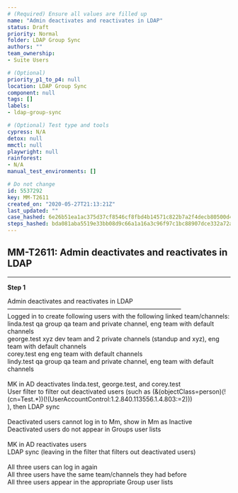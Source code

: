 ```yaml
---
# (Required) Ensure all values are filled up
name: "Admin deactivates and reactivates in LDAP"
status: Draft
priority: Normal
folder: LDAP Group Sync
authors: ""
team_ownership: 
- Suite Users

# (Optional)
priority_p1_to_p4: null
location: LDAP Group Sync
component: null
tags: []
labels: 
- ldap-group-sync

# (Optional) Test type and tools
cypress: N/A
detox: null
mmctl: null
playwright: null
rainforest: 
- N/A
manual_test_environments: []

# Do not change
id: 5537292
key: MM-T2611
created_on: "2020-05-27T21:13:21Z"
last_updated: ""
case_hashed: 6e26b51ea1ac375d37cf8546cf8fbd4b14571c822b7a2f4decb80500d43976cb1dc7761fc92b22959294bc059f559c5b
steps_hashed: bda081aba5519e33bb08d9c66a1a16a3c96f97c1bc88907dce332a72ab909115599509f5a1d8f9b63c25c44b8b67cf7e
---
```


<!-- (Auto-generated) Based on frontmatter's "key" and "name" -->

## MM-T2611: Admin deactivates and reactivates in LDAP

---

**Step 1**

Admin deactivates and reactivates in LDAP\
————————————————————————————\
Logged in to create following users with the following linked team/channels:\
linda.test qa group qa team and private channel, eng team with default channels\
george.test xyz dev team and 2 private channels (standup and xyz), eng team with default channels\
corey.test eng eng team with default channels\
lindy.test qa group qa team and private channel, eng team with default channels\
\
MK in AD deactivates linda.test, george.test, and corey.test\
User filter to filter out deactivated users (such as (&(objectClass=person)(!(cn=Test.\*))(!(UserAccountControl:1.2.840.113556.1.4.803:=2)))\
), then LDAP sync\
\
Deactivated users cannot log in to Mm, show in Mm as Inactive\
Deactivated users do not appear in Groups user lists\
\
MK in AD reactivates users\
LDAP sync (leaving in the filter that filters out deactivated users)\
\
All three users can log in again\
All three users have the same team/channels they had before\
All three users appear in the appropriate Group user lists

